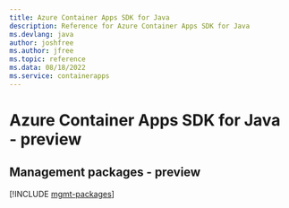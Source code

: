 ```yaml
---
title: Azure Container Apps SDK for Java
description: Reference for Azure Container Apps SDK for Java
ms.devlang: java
author: joshfree
ms.author: jfree
ms.topic: reference
ms.data: 08/18/2022
ms.service: containerapps
---
```

# Azure Container Apps SDK for Java - preview

## Management packages - preview
[!INCLUDE [mgmt-packages](container-apps-mgmt-index.md)]